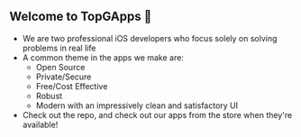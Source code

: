## Welcome to TopGApps 👋

- We are two professional iOS developers who focus solely on solving problems in real life
- A common theme in the apps we make are:
  - Open Source
  - Private/Secure
  - Free/Cost Effective
  - Robust
  - Modern with an impressively clean and satisfactory UI
- Check out the repo, and check out our apps from the store when they're available!
